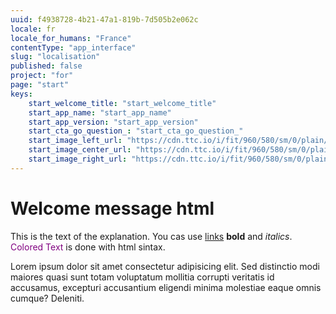 ```yaml
---
uuid: f4938728-4b21-47a1-819b-7d505b2e062c
locale: fr
locale_for_humans: "France"
contentType: "app_interface"
slug: "localisation"
published: false
project: "for"
page: "start"
keys:
    start_welcome_title: "start_welcome_title"
    start_app_name: "start_app_name"
    start_app_version: "start_app_version"
    start_cta_go_question_: "start_cta_go_question_"
    start_image_left_url: "https://cdn.ttc.io/i/fit/960/580/sm/0/plain/fake-or-real-news-edition/1.jpg"
    start_image_center_url: "https://cdn.ttc.io/i/fit/960/580/sm/0/plain/fake-or-real-news-edition/2.jpg"
    start_image_right_url: "https://cdn.ttc.io/i/fit/960/580/sm/0/plain/fake-or-real-news-edition/3.jpg"
---
```

# Welcome message html

This is the text of the explanation. You cas use [links](http://www.google.com) **bold** and *italics*. <span style="color: purple;">Colored Text</span> is done with html sintax.

Lorem ipsum dolor sit amet consectetur adipisicing elit. Sed distinctio modi maiores quasi sunt totam voluptatum mollitia corrupti veritatis id accusamus, excepturi accusantium eligendi minima molestiae eaque omnis cumque? Deleniti.